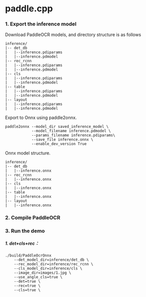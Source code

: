 # paddle.cpp


### 1. Export the inference model
Download PaddleOCR models, and directory structure is as follows
```
inference/
|-- det_db
|   |--inference.pdiparams
|   |--inference.pdmodel
|-- rec_rcnn
|   |--inference.pdiparams
|   |--inference.pdmodel
|-- cls
|   |--inference.pdiparams
|   |--inference.pdmodel
|-- table
|   |--inference.pdiparams
|   |--inference.pdmodel
|-- layout
|   |--inference.pdiparams
|   |--inference.pdmodel
```

Export to Onnx using paddle2onnx.
```
paddle2onnx --model_dir saved_inference_model \
            --model_filename inference.pdmodel \
            --params_filename inference.pdiparams\
            --save_file inference.onnx \
            --enable_dev_version True
```
Onnx model structure.
```
inference/
|-- det_db
|   |--inference.onnx
|-- rec_rcnn
|   |--inference.onnx
|-- cls
|   |--inference.onnx
|-- table
|   |--inference.onnx
|-- layout
|   |--inference.onnx
```

### 2. Compile PaddleOCR

### 3. Run the demo
##### 1. det+cls+rec：
```shell
./build/PaddleOcrOnnx 
    --det_model_dir=inference/det_db \
    --rec_model_dir=inference/rec_rcnn \
    --cls_model_dir=inference/cls \
    --image_dir=images/1.jpg \
    --use_angle_cls=true \
    --det=true \
    --rec=true \
    --cls=true \
```